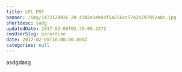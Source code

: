 ```yaml
---
title: LPL DSF
banner: /img/1472120836_20_4382a1eb94f5a256cc57a24797092a0c.jpg
shortdesc: sadg
updatedDate: 2017-02-06T02:45:00.227Z
cmsUserSlug: parasdise
date: 2017-02-05T16:00:00.000Z
categories: null
---
```


asdgdasg